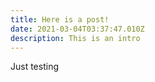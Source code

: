 ```yaml
---
title: Here is a post!
date: 2021-03-04T03:37:47.010Z
description: This is an intro
---
```

Just testing